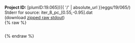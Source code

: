 **Project ID:** [plumID:19.065]({{ '/' | absolute_url }}eggs/19/065/)  
Stderr for source:  iter_8_pc_[0.55,-0.95].dat   
(download [zipped raw stdout](iter_8_pc_[0.55,-0.95].dat.plumed_master.stdout.txt.zip))  
{% raw %}
<pre>
</pre>
{% endraw %}
